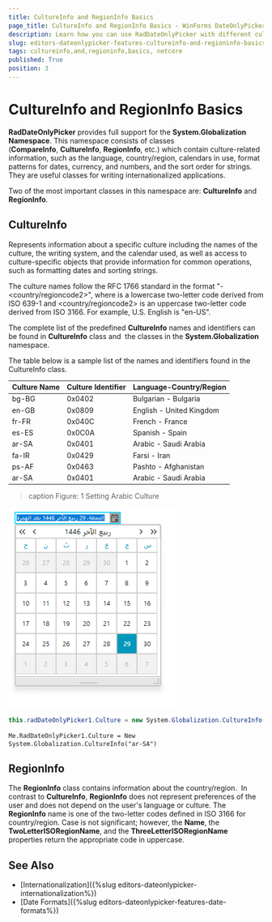 ```yaml
---
title: CultureInfo and RegionInfo Basics
page_title: CultureInfo and RegionInfo Basics - WinForms DateOnlyPicker Control
description: Learn how you can use RadDateOnlyPicker with different culture settings.
slug: editors-dateonlypicker-features-cultureinfo-and-regioninfo-basics
tags: cultureinfo,and,regioninfo,basics, netcore
published: True
position: 3
---
```


# CultureInfo and RegionInfo Basics
 
__RadDateOnlyPicker__ provides full support for the __System.Globalization Namespace__. This namespace consists of classes (__CompareInfo__, __CultureInfo__, __RegionInfo__, etc.) which contain culture-related information, such as the language, country/region, calendars in use, format patterns for dates, currency, and numbers, and the sort order for strings. They are useful classes for writing internationalized applications.

Two of the most important classes in this namespace are: __CultureInfo__ and __RegionInfo__. 

## CultureInfo

Represents information about a specific culture including the names of the culture, the writing system, and the calendar used, as well as access to culture-specific objects that provide information for common operations, such as formatting dates and sorting strings.

The culture names follow the RFC 1766 standard in the format "<languagecode2>-<country/regioncode2>", where <languagecode2> is a lowercase two-letter code derived from ISO 639-1 and <country/regioncode2> is an uppercase two-letter code derived from ISO 3166. For example, U.S. English is "en-US".

The complete list of the predefined __CultureInfo__ names and identifiers can be found in __CultureInfo__ class and  the classes in the __System.Globalization__ namespace.

The table below is a sample list of the names and identifiers found in the CultureInfo class.

| Culture Name | Culture Identifier | Language-Country/Region |
| ------- | ------- | ------- |
|bg-BG|0x0402|Bulgarian - Bulgaria|
|en-GB|0x0809|English - United Kingdom|
|fr-FR|0x040C|French - France|
|es-ES|0x0C0A|Spanish - Spain|
|ar-SA|0x0401|Arabic - Saudi Arabia|
|fa-IR|0x0429|Farsi - Iran|
|ps-AF|0x0463|Pashto - Afghanistan|
|ar-SA|0x0401|Arabic - Saudi Arabia|

>caption Figure: 1 Setting Arabic Culture

![WinForms RadDateOnlyPicker Setting Arabic Culture](images/editors-dateonlypicker-features-cultureinfo-and-regioninfo-basics001.png)

````C#
this.radDateOnlyPicker1.Culture = new System.Globalization.CultureInfo("ar-SA");

````
````VB.NET
Me.RadDateOnlyPicker1.Culture = New System.Globalization.CultureInfo("ar-SA")

````

## RegionInfo

The __RegionInfo__ class contains information about the country/region.  In contrast to __CultureInfo__, __RegionInfo__ does not represent preferences of the user and does not depend on the user's language or culture. The __RegionInfo__ name is one of the two-letter codes defined in ISO 3166 for country/region. Case is not significant; however, the __Name__, the __TwoLetterISORegionName__, and the __ThreeLetterISORegionName__ properties return the appropriate code in uppercase.

## See Also

* [Internationalization]({%slug editors-dateonlypicker-internationalization%})
* [Date Formats]({%slug editors-dateonlypicker-features-date-formats%})
